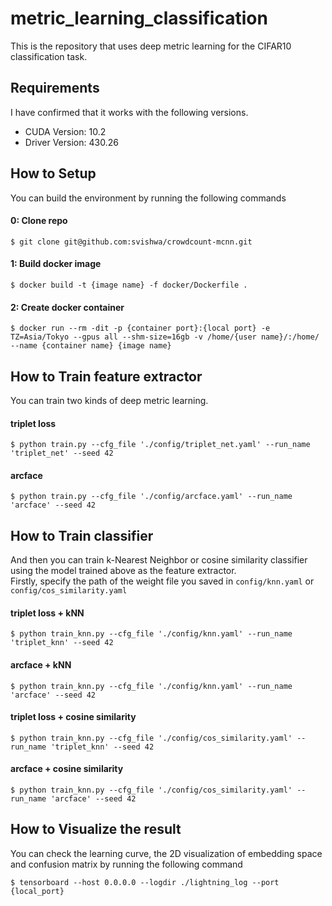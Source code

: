 # metric_learning_classification
This is the repository that uses deep metric learning for the CIFAR10 classification task.

## Requirements
I have confirmed that it works with the following versions.
-  CUDA Version: 10.2
-  Driver Version: 430.26

## How to Setup
You can build the environment by running the following commands
#### 0: Clone repo
```
$ git clone git@github.com:svishwa/crowdcount-mcnn.git
```

#### 1: Build docker image
```
$ docker build -t {image name} -f docker/Dockerfile .
```

#### 2: Create docker container
```
$ docker run --rm -dit -p {container port}:{local port} -e TZ=Asia/Tokyo --gpus all --shm-size=16gb -v /home/{user name}/:/home/ --name {container name} {image name}
```

## How to Train feature extractor
You can train two kinds of deep metric learning.
#### triplet loss
```
$ python train.py --cfg_file './config/triplet_net.yaml' --run_name 'triplet_net' --seed 42
```
#### arcface
```
$ python train.py --cfg_file './config/arcface.yaml' --run_name 'arcface' --seed 42
```
## How to Train classifier
And then you can train k-Nearest Neighbor or cosine similarity classifier using the model trained above as the feature extractor. <br>
Firstly, specify the path of the weight file you saved in `config/knn.yaml` or `config/cos_similarity.yaml`
#### triplet loss + kNN
```
$ python train_knn.py --cfg_file './config/knn.yaml' --run_name 'triplet_knn' --seed 42
```
#### arcface + kNN
```
$ python train_knn.py --cfg_file './config/knn.yaml' --run_name 'arcface' --seed 42
```
#### triplet loss + cosine similarity
```
$ python train_knn.py --cfg_file './config/cos_similarity.yaml' --run_name 'triplet_knn' --seed 42
```
#### arcface + cosine similarity
```
$ python train_knn.py --cfg_file './config/cos_similarity.yaml' --run_name 'arcface' --seed 42
```

## How to Visualize the result
You can check the learning curve, the 2D visualization of embedding space and confusion matrix by running the following command
```
$ tensorboard --host 0.0.0.0 --logdir ./lightning_log --port {local_port}
```

